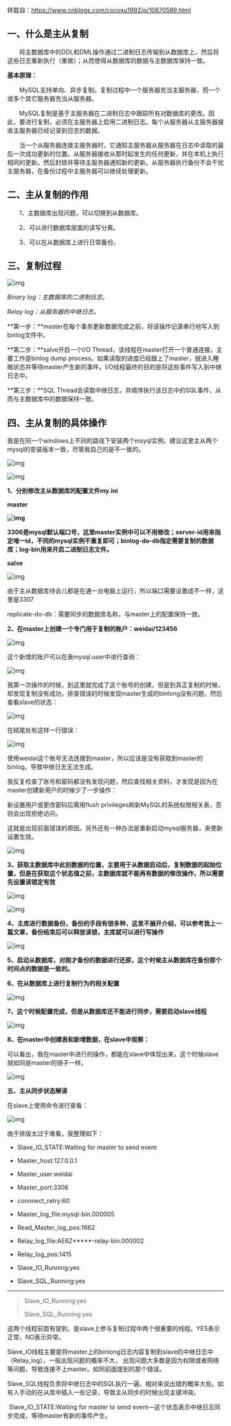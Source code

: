 转载自：https://www.cnblogs.com/cocoxu1992/p/10670589.html

## **一、什么是主从复制**

　　将主数据库中的DDL和DML操作通过二进制日志传输到从数据库上，然后将这些日志重新执行（重做）；从而使得从数据库的数据与主数据库保持一致。

 

**基本原理：**

　　MySQL支持单向、异步复制，复制过程中一个服务器充当主服务器，而一个或多个其它服务器充当从服务器。

 

　　MySQL复制是基于主服务器在二进制日志中跟踪所有对数据库的更改。因此，要进行复制，必须在主服务器上启用二进制日志。每个从服务器从主服务器接收主服务器已经记录到日志的数据。

 

　　当一个从服务器连接主服务器时，它通知主服务器从服务器在日志中读取的最后一次成功更新的位置。从服务器接收从那时起发生的任何更新，并在本机上执行相同的更新。然后封锁并等待主服务器通知新的更新。从服务器执行备份不会干扰主服务器，在备份过程中主服务器可以继续处理更新。

 

## **二、主从复制的作用**

　　1、主数据库出现问题，可以切换到从数据库。

　　2、可以进行数据库层面的读写分离。

　　3、可以在从数据库上进行日常备份。

##  **三、复制过程**

![img](https://img2018.cnblogs.com/blog/1606768/201904/1606768-20190408141304873-785770801.png)

*Binary log：主数据库的二进制日志。*

*Relay log：从服务器的中继日志。*

**第一步：**master在每个事务更新数据完成之前，将该操作记录串行地写入到binlog文件中。

**第二步：**salve开启一个I/O Thread，该线程在master打开一个普通连接，主要工作是binlog dump process。如果读取的进度已经跟上了master，就进入睡眠状态并等待master产生新的事件。I/O线程最终的目的是将这些事件写入到中继日志中。

**第三步：**SQL Thread会读取中继日志，并顺序执行该日志中的SQL事件，从而与主数据库中的数据保持一致。

## **四、主从复制的具体操作**

我是在同一个windows上不同的路径下安装两个msyql实例。建议这里主从两个mysql的安装版本一致，尽管我自己的是不一致的。

![img](https://img2018.cnblogs.com/blog/1606768/201904/1606768-20190408141451738-1982061606.png)

 

![img](https://img2018.cnblogs.com/blog/1606768/201904/1606768-20190408141505292-1314472000.png)

**1、分别修改主从数据库的配置文件my.ini**

**master**

**![img](https://img2018.cnblogs.com/blog/1606768/201904/1606768-20190408141542384-1806385355.png)**

**3306是mysql默认端口号，这里master实例中可以不用修改；server-id用来指定唯一id，不同的mysql实例不重复即可；binlog-do-db指定需要复制的数据库；log-bin用来开启二进制日志文件。**

 

**salve**

 ![img](https://img2018.cnblogs.com/blog/1606768/201904/1606768-20190408141652586-1476718742.png)

由于主从数据库待会儿都是在通一台电脑上运行，所以端口需要设置成不一样，这里是3307

replicate-do-db：需要同步的数据库名称，与master上的配置保持一致。

**2、在master上创建一个专门用于复制的账户：weidai/123456**

![img](https://img2018.cnblogs.com/blog/1606768/201904/1606768-20190408141727864-1499288102.png)

这个新增的账户可以在表mysql.user中进行查询：

![img](https://img2018.cnblogs.com/blog/1606768/201904/1606768-20190408142050682-273280220.png)

 

我第一次操作的时候，到这里就完成了这个账号的创建，但是到真正复制的时候，却发现复制没有成功，排查错误的时候发现master生成的binlong没有问题，然后查看slave的状态：

![img](https://img2018.cnblogs.com/blog/1606768/201904/1606768-20190408142122148-63361955.png)

 

在结尾处有这样一行错误：

![img](https://img2018.cnblogs.com/blog/1606768/201904/1606768-20190408142133688-521313184.png)

 

使用weidai这个账号无法连接到master，所以应该是没有获取到master的binlog，导致中继日志无法生成。

 

我反复检查了账号和密码都没有发现问题，然后查找相关资料，才发现是因为在master创建新用户的时候少了一步操作：

新设置用户或更改密码后需用flush privileges刷新MySQL的系统权限相关表，否则会出现拒绝访问。

 

这就是出现前面错误的原因。另外还有一种办法是重新启动mysql服务器，来使新设置生效。

![img](https://img2018.cnblogs.com/blog/1606768/201904/1606768-20190408142436833-1717847508.png)

 

 

**3、获取主数据库中此刻数据的位置，主要用于从数据启动后，复制数据的起始位置，但是在获取这个状态值之前，主数据库就不能再有数据的修改操作，所以需要先设置读锁定有效**

![img](https://img2018.cnblogs.com/blog/1606768/201904/1606768-20190408142451863-912374063.png)

 

![img](https://img2018.cnblogs.com/blog/1606768/201904/1606768-20190408142509473-348813241.png)

 

**4、主库进行数据备份，备份的手段有很多种，这里不展开介绍，可以参考我上一篇文章，备份结束后可以释放读锁，主库就可以进行写操作**

![img](https://img2018.cnblogs.com/blog/1606768/201904/1606768-20190408142601746-1817119288.png)

 

**5、启动从数据库，对刚才备份的数据进行还原，这个时候主从数据库在备份那个时间点的数据是一致的。**

 

**6、在从数据库上进行复制行为的相关配置**

![img](https://img2018.cnblogs.com/blog/1606768/201904/1606768-20190408142619798-1922414176.png)

 

**7、这个时候配置完成，但是从数据库还不能进行同步，需要启动slave线程**

![img](https://img2018.cnblogs.com/blog/1606768/201904/1606768-20190408142645791-897286501.png)

 

**8、在master中创建表和新增数据，在slave中观察：**

可以看出，我在master中进行的操作，都能在slave中体现出来，这个时候slave就如同是master的镜子一样。

![img](https://img2018.cnblogs.com/blog/1606768/201904/1606768-20190408142656624-735651179.png)

 

 

**五、主从同步状态解读**

在slave上使用命令进行查看：

![img](https://img2018.cnblogs.com/blog/1606768/201904/1606768-20190408142727085-1204632091.png)

 

由于排版太过于难看，我整理如下：

- Slave_IO_STATE:Waiting for master to send event

- Master_host:127.0.0.1

- Master_user:weidai

- Master_port:3306

- connnect_retry:60

- Master_log_file:mysql-bin.000005

- Read_Master_log_pos:1662

- Relay_log_file:AE6Z*****-relay-bin.000002

- Relay_log_pos:1415

- Slave_IO_Running:yes

- Slave_SQL_Running:yes

   

------

 

> Slave_IO_Running:yes
>
> Slave_SQL_Running:yes

这两个线程前面有提到，是slave上参与复制过程中两个很重要的线程。YES表示正常，NO表示异常。

​    Slave_IO线程主要是将master上的binlong日志内容复制到slave的中继日志中（Relay_log），一般出现问题的概率不大， 出现问题大多数是因为权限或者网络等问题，导致连接不上master。如同前面提到的那个错误。

​    Slave_SQL线程负责将中继日志中的SQL执行一遍，相对来说出错的概率大些。如有人手动的在从库中插入一些记录，导致主从同步的时候出现主键冲突。

​    Slave_IO_STATE:Waiting for master to send event—这个状态表示中继日志同步完成，等待master有新的事件产生。

 
